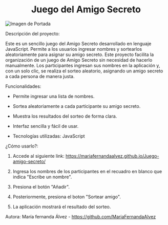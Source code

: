 <h1 align="center"> Juego del Amigo Secreto </h1>

![Imagen de Portada](https://github.com/user-attachments/assets/5759fde6-6256-4e9c-be23-3eaa147b9793)

Descripción del proyecto:

Este es un sencillo juego del Amigo Secreto desarrollado en lenguaje JavaScript. Permite a los usuarios ingresar nombres y sortearlos aleatoriamente para asignar su amigo secreto. Este proyecto facilita la organización de un juego de Amigo Secreto sin necesidad de hacerlo manualmente. Los participantes ingresan sus nombres en la aplicación y, con un solo clic, se realiza el sorteo aleatorio, asignando un amigo secreto a cada persona de manera justa.

Funcionalidades:

- Permite ingresar una lista de nombres.

- Sortea aleatoriamente a cada participante su amigo secreto.

- Muestra los resultados del sorteo de forma clara.

- Interfaz sencilla y fácil de usar.

- Tecnologías utilizadas: JavaScript

¿Cómo usarlo?:

1. Accede al siguiente link: https://mariafernandaalvez.github.io/Juego-amigo-secreto/ 

2. Ingresa los nombres de los participantes en el recuadro en blanco que indica "Escribe un nombre".

3. Presiona el botón "Añadir".

4. Posteriormente, presiona el boton "Sortear amigo".

5. La aplicación mostrará el resultado del sorteo.

Autora: María fernanda Álvez - https://github.com/MariaFernandaAlvez 
